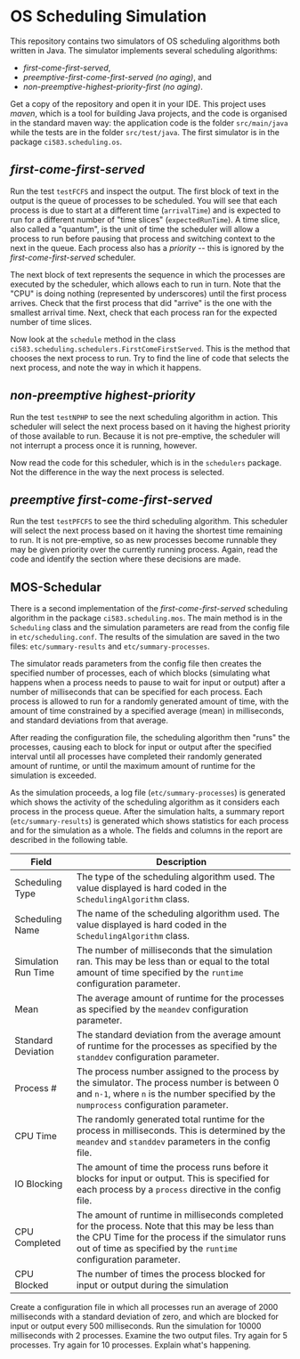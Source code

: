 # OS Scheduling Simulation

This repository contains two simulators of OS scheduling algorithms both written in Java. The simulator 
implements several scheduling algorithms: 
                                                                                          
* *first-come-first-served*,
* *preemptive-first-come-first-served (no aging)*, and
* *non-preemptive-highest-priority-first (no aging)*. 

Get a copy of the repository and open it in your IDE. This project uses *maven*, which is a tool for
 building Java projects, and the code is organised in the standard maven way: the application code is
 the folder `src/main/java` while the tests are in the folder `src/test/java`.  The first simulator is in the package 
`ci583.scheduling.os`. 

## *first-come-first-served*

Run the test `testFCFS` and inspect the output. The first
block of text in the output is the queue of processes to be scheduled. You will see
that each process is due to start at a different time (`arrivalTime`) and is expected to run for
a different number of "time slices" (`expectedRunTime`). A time slice, also called a "quantum", is the
 unit of time the scheduler will allow a process to run before pausing that process and switching 
 context to the next in the queue. Each process also has a *priority* -- this is ignored by the 
 *first-come-first-served* scheduler. 
 
 The next block of text represents the sequence in which the processes are executed by the scheduler, 
 which allows each to run in turn. Note that the "CPU" is doing nothing (represented by underscores)
 until the first process arrives. Check that the first process that did "arrive" is the one with the 
 smallest arrival time. Next, check that each process ran for the expected number of time slices.
 
 Now look at the `schedule` method in the class `ci583.scheduling.schedulers.FirstComeFirstServed`.
 This is the method that chooses the next process to run. Try to find the line of code that selects
 the next process, and note the way in which it happens.
 
## *non-preemptive highest-priority*

Run the test `testNPHP` to see the next scheduling algorithm in action. This scheduler will select the 
next process based on it having the highest priority of those available to run. Because it is not
pre-emptive, the scheduler will not interrupt a process once it is running, however.

Now read the code for this scheduler, which is in the `schedulers` package. Not the difference in the way
the next process is selected.

## *preemptive first-come-first-served*

Run the test `testPFCFS` to see the third scheduling algorithm. This scheduler will select the 
next process based on it having the shortest time remaining to run. It is not
pre-emptive, so as new processes become runnable they may be given priority over the currently
running process. Again, read the code and identify the section where these decisions are made.

## MOS-Schedular

There is a second implementation of the *first-come-first-served* scheduling algorithm in
the package `ci583.scheduling.mos`. The main method is in the `Scheduling` class
and the simulation parameters are read from the config file in `etc/scheduling.conf`. The results 
of the simulation are saved in the two files: `etc/summary-results` and `etc/summary-processes`. 

The simulator reads parameters from the config file then
creates the specified number of processes, each of which blocks (simulating what happens when a process
needs to pause to wait for input or output) after a number of milliseconds that can be specified for each process. 
Each process is allowed to run for a randomly generated amount of time, with the amount of time
constrained by a specified average (mean) in milliseconds, and standard deviations
from that average.

After reading the configuration file, the scheduling algorithm then "runs" the
processes, causing each to block for input or output after the specified interval until
all processes have completed their randomly generated amount of runtime, or until
the maximum amount of runtime for the simulation is exceeded.

As the simulation proceeds, a log file (`etc/summary-processes`) is generated which
shows the activity of the scheduling algorithm as it considers each process in the
process queue. After the simulation halts, a summary report (`etc/summary-results`) is generated which
shows statistics for each process and for the simulation as a whole. The fields and columns in the report 
are described in the following table.

| Field                   | Description                                | 
| ----------------------- | ------------------------------------------ |
| Scheduling Type         | The type of the scheduling algorithm used. The value displayed is hard coded in the `SchedulingAlgorithm` class.|
| Scheduling Name         | The name of the scheduling algorithm used. The value displayed is hard coded in the `SchedulingAlgorithm` class.               |
| Simulation Run Time     | The number of milliseconds that the simulation ran. This may be less than or equal to the total amount of time specified by the `runtime` configuration parameter. |
| Mean                   | The average amount of runtime for the processes as specified by the `meandev` configuration parameter. |
| Standard Deviation      | The standard deviation from the average amount of runtime for the processes as specified by the `standdev` configuration parameter.|
| Process #               | The process number assigned to the process by the simulator. The process number is between 0 and `n-1`, where `n` is the number specified by the `numprocess` configuration parameter. |
| CPU Time                | The randomly generated total runtime for the process in milliseconds. This is determined by the `meandev` and `standdev` parameters in the config file. |
| IO Blocking             | The amount of time the process runs before it blocks for input or output. This is specified for each process by a `process` directive in the config file. |
| CPU Completed           | The amount of runtime in milliseconds completed for the process. Note that this may be less than the CPU Time for the process if the simulator runs out of time as specified by the `runtime` configuration parameter. |
| CPU Blocked             | The number of times the process blocked for input or output during the simulation |

 Create a configuration file in which all processes run an average of 2000
milliseconds with a standard deviation of zero, and which are blocked for input
or output every 500 milliseconds. Run the simulation for 10000 milliseconds
with 2 processes. Examine the two output files. Try again for 5 processes. Try
again for 10 processes. Explain what's happening.


